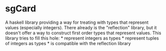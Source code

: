 sgCard
======

A haskell library providing a way for treating with types that represent values (especially integers).
There already is the "reflection" library, but it doesn't offer a way to construct first order types that represent values.
This library tries to fill this hole:
	* represent integers as types
	* represent tuples of integers as types
	* is compatible with the reflection library
